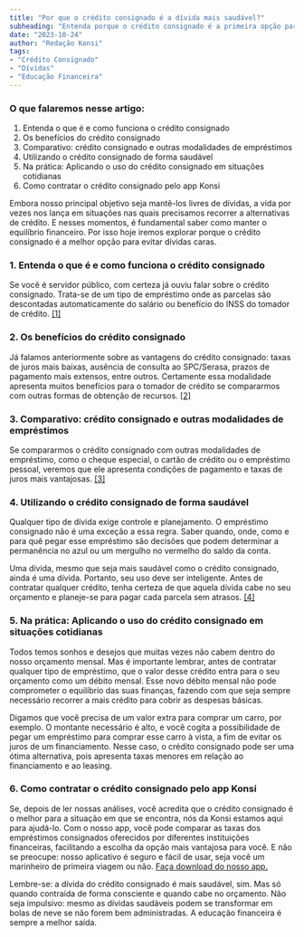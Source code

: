 ```yaml
---
title: "Por que o crédito consignado é a dívida mais saudável?"
subheading: "Entenda porque o crédito consignado é a primeira opção para evitar dívidas caras"
date: "2023-10-24"
author: "Redação Konsi"
tags:
- "Crédito Consignado"
- "Dívidas"
- "Educação Financeira"
---
```


### O que falaremos nesse artigo:

1. Entenda o que é e como funciona o crédito consignado
2. Os benefícios do crédito consignado
3. Comparativo: crédito consignado e outras modalidades de empréstimos
4. Utilizando o crédito consignado de forma saudável
5. Na prática: Aplicando o uso do crédito consignado em situações cotidianas
6. Como contratar o crédito consignado pelo app Konsi

Embora nosso principal objetivo seja mantê-los livres de dívidas, a vida por vezes nos lança em situações nas quais precisamos recorrer a alternativas de crédito. E nesses momentos, é fundamental saber como manter o equilíbrio financeiro. Por isso hoje iremos explorar porque o crédito consignado é a melhor opção para evitar dívidas caras. 

### 1. Entenda o que é e como funciona o crédito consignado

Se você é servidor público, com certeza já ouviu falar sobre o crédito consignado. Trata-se de um tipo de empréstimo onde as parcelas são descontadas automaticamente do salário ou benefício do INSS do tomador de crédito. [\[1\]](https://www.konsi.com.br/postagens/a-importncia-do-seguro-prestamista-no-emprstimo-consignado)

### 2. Os benefícios do crédito consignado

Já falamos anteriormente sobre as vantagens do crédito consignado: taxas de juros mais baixas, ausência de consulta ao SPC/Serasa, prazos de pagamento mais extensos, entre outros. Certamente essa modalidade apresenta muitos benefícios para o tomador de crédito se compararmos com outras formas de obtenção de recursos. [\[2\]](https://www.konsi.com.br/postagens/5-motivos-para-escolher-o-credito-consignado-publico)

### 3. Comparativo: crédito consignado e outras modalidades de empréstimos

Se compararmos o crédito consignado com outras modalidades de empréstimo, como o cheque especial, o cartão de crédito ou o empréstimo pessoal, veremos que ele apresenta condições de pagamento e taxas de juros mais vantajosas. [\[3\]](https://www.konsi.com.br/postagens/como-criar-um-plano-de-pagamento-estratgico-para-seu-emprstimo-consignado)

### 4. Utilizando o crédito consignado de forma saudável

Qualquer tipo de dívida exige controle e planejamento. O empréstimo consignado não é uma exceção a essa regra. Saber quando, onde, como e para quê pegar esse empréstimo são decisões que podem determinar a permanência no azul ou um mergulho no vermelho do saldo da conta.

Uma dívida, mesmo que seja mais saudável como o crédito consignado, ainda é uma dívida. Portanto, seu uso deve ser inteligente. Antes de contratar qualquer crédito, tenha certeza de que aquela dívida cabe no seu orçamento e planeje-se para pagar cada parcela sem atrasos. [\[4\]](https://www.konsi.com.br/postagens/como-gerenciar-o-crdito-consignado-de-forma-responsvel)


### 5. Na prática: Aplicando o uso do crédito consignado em situações cotidianas

Todos temos sonhos e desejos que muitas vezes não cabem dentro do nosso orçamento mensal. Mas é importante lembrar, antes de contratar qualquer tipo de empréstimo, que o valor desse crédito entra para o seu orçamento como um débito mensal. Esse novo débito mensal não pode comprometer o equilíbrio das suas finanças, fazendo com que seja sempre necessário recorrer a mais crédito para cobrir as despesas básicas. 

Digamos que você precisa de um valor extra para comprar um carro, por exemplo. O montante necessário é alto, e você cogita a possibilidade de pegar um empréstimo para comprar esse carro à vista, a fim de evitar os juros de um financiamento. Nesse caso, o crédito consignado pode ser uma ótima alternativa, pois apresenta taxas menores em relação ao financiamento e ao leasing.

### 6. Como contratar o crédito consignado pelo app Konsi

Se, depois de ler nossas análises, você acredita que o crédito consignado é o melhor para a situação em que se encontra, nós da Konsi estamos aqui para ajudá-lo. Com o nosso app, você pode comparar as taxas dos empréstimos consignados oferecidos por diferentes instituições financeiras, facilitando a escolha da opção mais vantajosa para você. E não se preocupe: nosso aplicativo é seguro e fácil de usar, seja você um marinheiro de primeira viagem ou não. [Faça download do nosso app.](https://www.konsi.com.br/download_app)

Lembre-se: a dívida do crédito consignado é mais saudável, sim. Mas só quando contraída de forma consciente e quando cabe no orçamento. Não seja impulsivo: mesmo as dívidas saudáveis podem se transformar em bolas de neve se não forem bem administradas. A educação financeira é sempre a melhor saída.